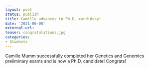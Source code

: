 ```yaml
---
layout: post
status: publish
title: Camille advances to Ph.D. candidacy!
date: '2021-06-08'
external-url:
teaser: congratulations.jpg
categories:
- Students
---
```


Camille Mumm successfully completed her Genetics and Genomics preliminary exams and is now a Ph.D. candidate! Congrats!
